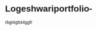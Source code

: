 # Logeshwariportfolio-
<!DOCTYPE html>
<html lang=jjh tjnbvtvvjbkff3 44bgvvççmcffffvgyvtvttg"en">
<head>rbgt4gtt44ggfr
    <meta charset="UTj cnuxjjjbu 6vv y hgb4 gubtjxF-8">
    <meta name="viewport" content="width=device-width, initial-scale=1.0">
    <title>Logeshwari B - Portfolio</title>
    <style>
        body {
            font-family: Arial, sans-serif;
            margin: 0;xdfddh cv n9nxvhxbbhbbcbd cdcccccrrrvdgtbbtghblnvv b6ng hrhgvvhyhybtb6m ccc
 hhhfybhhhjjyynnnyyyyyyyjggggtygv ct   tkfddcjkjchgvc7kt vghfhhyhv            padding: 0;
            bacjkground-color: #d6e4ff; /* Light Blue Background */
        }bi

        header {
            background-color: #941919;
            color: #fff; Xrtm
            padding: 1rem;h fvy 
            display: flex;
            align-items: center;
            justify-content: flex-start;fvcbj bmjv hbcg
        }

        /* Profile Picture - Aligned Left Near Name */
        .profile-picture {
            width: 80px;
            height: 80px;
            border-radius: 50%;
            object-fit: cover;
            margin-right: 15px; /* Add some space between image and text */
            border: 2px solid white;
        }

        .header-content h1 {
            font-size: 2rem;
            margin: 0;
        }
    
        nav{
            background-color: #333;
            text-align: center;
            padding: 0.5rem 0;
        }

        nav ul {
            list-style: none;
            padding: 0;
            margin: 0;
        }

        nav ul li {
            display: inline;
            margin: 0 20px;
        }

        nav ul li a {
            text-decoration: none;
            color: #fff;
            font-size: 1rem;
        }

        .section-content {
            background-color: #fff;
            padding: 2rem;
            margin: 1rem auto;
            border-radius: 10px;
            box-shadow: 0 0 10px rgba(0, 0, 0, 0.1);
            max-width: 800px;
            text-align: justify;
        }

        .download-button {
            background-color: #333;
            color: #fff;
            padding: 0.5rem 1rem;
            text-decoration: none;
            border-radius: 20px;
            display: inline-block;
            margin-top: 10px;
        }

        .download-button:hover {
            background-color: #555;
        }

        footer {
            text-align: center;
            padding: 1rem;
            background-color: #333;
            color: #fff;
            margin-top: 20px;
        }
    </style>
</head>
<body>

    <header>
        <!-- Profile picture inside header, left-aligned near name -->
        <img src="/storage/emulated/0/Android/media/com.whatsapp/WhatsApp/Media/WhatsApp Images/IMG-20250403-WA0129.jpg" alt="Logeshwari B" class="profile-picture">
        <div class="header-content">
            <h1>Logeshwari B</h1>
            <p>B.Sc. Computer Science</p>
        </div>
    </header>

    <nav>
        <ul>
            <li><a href="#about">About</a></li>
            <li><a href="#education">Education</a></li>
            <li><a href="#skills">Skills</a></li>
            <li><a href="#projects">Projects</a></li>
            <li><a href="#resume">Resume</a></li>
            <li><a href="#contact">Contact</a></li>
        </ul>
    </nav>

    <section id="about">
        <div class="section-content">
            <h2>About Me</h2>
            <p>I'm a passionate <b>Computer Science</b> student who loves coding and technology. I enjoy learning new programming concepts and developing projects that solve real-world problems.</p>
        </div>
    </section>

    <section id="education">
        <div class="section-content">
            <h2>Education</h2>
            <p><b>University of Madras</b> - B.Sc. Computer Science (2023-2026)</p>
        </div>
    </section>

    <section id="skills">
        <div class="section-content">
            <h2>Skills</h2>
            <ul>
                <li>HTML</li>
                <li>CSS</li>
                <li>Python</li>
                <li>Java</li>
                <li>MS Word</li>
                <li>MS Excel</li>
                <li>PowerPoint</li>
            </ul>
        </div>
    </section>

    <section id="projects">
        <div class="section-content">
            <h2>Projects</h2>
            <ul>
                <li><a href="#">Digital Portfolio Website</a></li>
            </ul>
        </div>
    </section>

    <section id="resume">
        <div class="section-content" style="text-align: center;">
            <h2>Resume</h2>
            <!-- Corrected Resume Download Button -->
            <a href="/storage/emulated/0/Android/media/com.whatsapp/WhatsApp/Media/WhatsApp Images/IMG-20250403-WA0128.jpg" class="download-button">Download CV</a>
        </div>
    </section>

    <section id="contact">
        <div class="section-content">
            <h2>Contact Me</h2>
            <p>Email: <a href="mailto:Logeshwari B">cs2301111058226@lngovernmentcollege.com</a></p>
        </div>
    </section>

    <footer>
        <p>&copy; 2025 Logeshwari B. All Rights Reserved.</p>
    </footer>

</body>
</html>
